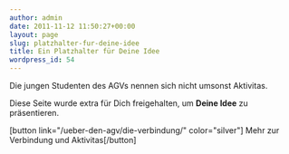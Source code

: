 ```yaml
---
author: admin
date: 2011-11-12 11:50:27+00:00
layout: page
slug: platzhalter-fur-deine-idee
title: Ein Platzhalter für Deine Idee
wordpress_id: 54
---
```


Die jungen Studenten des AGVs nennen sich nicht umsonst Aktivitas.

Diese Seite wurde extra für Dich freigehalten, um **Deine Idee** zu präsentieren.

[button link="/ueber-den-agv/die-verbindung/" color="silver"] Mehr zur Verbindung und Aktivitas[/button]
